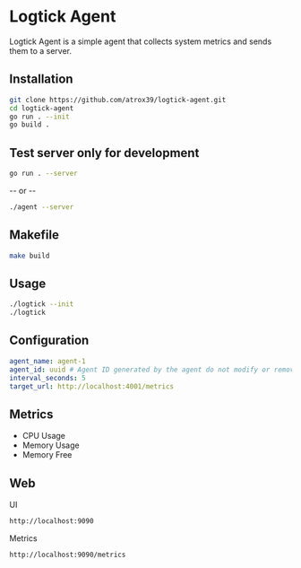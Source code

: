 # Logtick Agent

Logtick Agent is a simple agent that collects system metrics and sends them to a server.

## Installation

```bash
git clone https://github.com/atrox39/logtick-agent.git
cd logtick-agent
go run . --init
go build .
```

## Test server only for development

```bash
go run . --server
```

-- or --

```bash
./agent --server
```

## Makefile

```bash
make build
```

## Usage

```bash
./logtick --init
./logtick
```

## Configuration

```yaml
agent_name: agent-1
agent_id: uuid # Agent ID generated by the agent do not modify or remove this line
interval_seconds: 5
target_url: http://localhost:4001/metrics
```

## Metrics

- CPU Usage
- Memory Usage
- Memory Free

## Web

UI
```bash
http://localhost:9090
```

Metrics
```bash
http://localhost:9090/metrics
```
